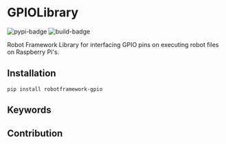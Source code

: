 # GPIOLibrary

![pypi-badge](https://img.shields.io/pypi/v/robotframework-gpio)
![build-badge](https://api.travis-ci.com/ycbayrak/robotframework-gpio.svg)

Robot Framework Library for interfacing GPIO pins on executing robot files on Raspberry Pi's.

## Installation

```shell
pip install robotframework-gpio
```


## Keywords



## Contribution

